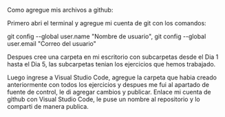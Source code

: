 Como agregue mis archivos a github:

Primero abri el terminal y agregue mi cuenta de git con los comandos:

git config --global user.name "Nombre de usuario",
git config --global user.email "Correo del usuario"

Despues cree una carpeta en mi escritorio con subcarpetas desde el Dia 1 hasta el Dia 5, las subcarpetas tenian los ejercicios que hemos trabajado.

Luego ingrese a Visual Studio Code, agregue la carpeta que habia creado anteriormente con todos los ejercicios y despues me fui al apartado de
fuente de control, le di agregar cambios y publicar. Enlace mi cuenta de github con Visual Studio Code, le puse un nombre al repositorio y lo 
comparti de manera publica.
